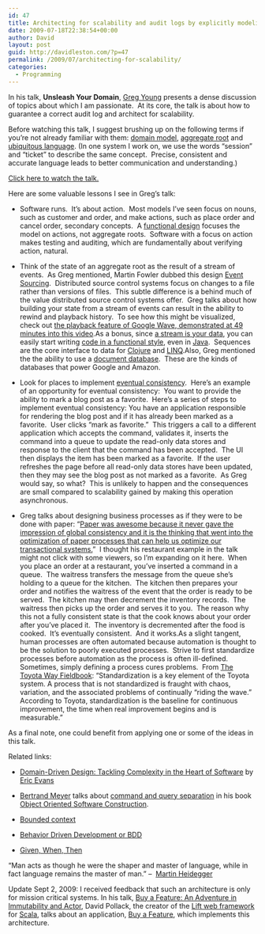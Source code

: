 ```yaml
---
id: 47
title: Architecting for scalability and audit logs by explicitly modeling state transitions
date: 2009-07-18T22:38:54+00:00
author: David
layout: post
guid: http://davidleston.com/?p=47
permalink: /2009/07/architecting-for-scalability/
categories:
  - Programming
---
```

In his talk, **Unsleash Your Domain**, [Greg Young](http://codebetter.com/blogs/gregyoung/ "Greg Young's blog") presents a dense discussion of topics about which I am passionate.  At its core, the talk is about how to guarantee a correct audit log and architect for scalability.

Before watching this talk, I suggest brushing up on the following terms if you&#8217;re not already familiar with them: [domain model](http://en.wikipedia.org/wiki/Domain_model "Wikipedia article on domain model"), [aggregate root](http://www.lostechies.com/blogs/jimmy_bogard/archive/2008/05/20/entities-value-objects-aggregates-and-roots.aspx "Entities, Value Objects, Aggregates and Roots at LosTechies.com") and [ubiquitous language](http://domaindrivendesign.org/node/132). (In one system I work on, we use the words &#8220;session&#8221; and &#8220;ticket&#8221; to describe the same concept.  Precise, consistent and accurate language leads to better communication and understanding.)

[Click here to watch the talk.](http://www.infoq.com/presentations/greg-young-unshackle-qcon08 "Greg Young's talk Unleash Your Domain")

Here are some valuable lessons I see in Greg&#8217;s talk:

  * Software runs.  It&#8217;s about action.  Most models I&#8217;ve seen focus on nouns, such as customer and order, and make actions, such as place order and cancel order, secondary concepts.  A [functional design](http://en.wikipedia.org/wiki/Functional_design "Wikipedia article on functional software design") focuses the model on actions, not aggregate roots.  Software with a focus on action makes testing and auditing, which are fundamentally about verifying action, natural.

  * Think of the state of an aggregate root as the result of a stream of events.  As Greg mentioned, Martin Fowler dubbed this design [Event Sourcing](http://martinfowler.com/eaaDev/EventSourcing.html "Martin Fowler's article on Event Sourcing").  Distributed source control systems focus on changes to a file rather than versions of files.  This subtle difference is a behind much of the value distributed source control systems offer.  Greg talks about how building your state from a stream of events can result in the ability to rewind and playback history.  To see how this might be visualized, check out [the playback feature of Google Wave, demonstrated at 49 minutes into this video](http://googleblog.blogspot.com/2009/05/went-walkabout-brought-back-google-wave.html).As a bonus, since [a stream is your data](http://en.wikipedia.org/wiki/Dataflow_programming "Wikipedial article on dataflow programming"), you can easily start writing [code in a functional style](http://en.wikipedia.org/wiki/Functional_programming "Wikipedia article on functional programming"), even in [Java](http://www.google.com/#q=functional+programming+java "How to program in Java in a functional style").  Sequences are the core interface to data for [Clojure](http://clojure.org/sequences "Clojure's sequences") and [LINQ](http://www.eggheadcafe.com/tutorials/aspnet/159e4793-6b17-4e89-bd94-3bde8a5f2d50/iterators-iterator-block.aspx "LINQ's iterators article by Jon Skeet").Also, Greg mentioned the the ability to use a [document database](http://en.wikipedia.org/wiki/Document-oriented_database "Wikipedia article on document-oriented databases").  These are the kinds of databases that power Google and Amazon.

  * Look for places to implement [eventual consistency](http://smoothspan.wordpress.com/2007/12/22/eventual-consistency-is-not-that-scary/ "Eventual Consistency Is Not That Scary").  Here&#8217;s an example of an opportunity for eventual consistency:  You want to provide the ability to mark a blog post as a favorite.  Here&#8217;s a series of steps to implement eventual consistency: You have an application responsible for rendering the blog post and if it has already been marked as a favorite.  User clicks &#8220;mark as favorite.&#8221;  This triggers a call to a different application which accepts the command, validates it, inserts the command into a queue to update the read-only data stores and response to the client that the command has been accepted.  The UI then displays the item has been marked as a favorite.  If the user refreshes the page before all read-only data stores have been updated, then they may see the blog post as not marked as a favorite.  As Greg would say, so what?  This is unlikely to happen and the consequences are small compared to scalability gained by making this operation asynchronous.

  * Greg talks about designing business processes as if they were to be done with paper: &#8220;[Paper was awesome because it never gave the impression of global consistency and it is the thinking that went into the optimization of paper processes that can help us optimize our transactional systems.](http://codebetter.com/blogs/gregyoung/archive/2008/05/18/dddd-12-how-long.aspx)&#8221;  I thought his restaurant example in the talk might not click with some viewers, so I&#8217;m expanding on it here.  When you place an order at a restaurant, you&#8217;ve inserted a command in a queue.  The waitress transfers the message from the queue she&#8217;s holding to a queue for the kitchen.  The kitchen then prepares your order and notifies the waitress of the event that the order is ready to be served.  The kitchen may then decrement the inventory records.  The waitress then picks up the order and serves it to you.  The reason why this not a fully consistent state is that the cook knows about your order after you&#8217;ve placed it.  The inventory is decremented after the food is cooked.  It&#8217;s eventually consistent.  And it works.As a slight tangent, human processes are often automated because automation is thought to be the solution to poorly executed processes.  Strive to first standardize processes before automation as the process is often ill-defined.  Sometimes, simply defining a process cures problems.  From [The Toyota Way Fieldbook](http://www.amazon.com/gp/product/0071448934?ie=UTF8&tag=davidleston-20&linkCode=as2&camp=1789&creative=9325&creativeASIN=0071448934 "The Toyota Way Fieldbook by Jeffrey Liker and David Meier - link to Amazon"): &#8220;Standardization is a key element of the Toyota system. A process that is not standardized is fraught with chaos, variation, and the associated problems of continually “riding the wave.” According to Toyota, standardization is the baseline for continuous improvement, the time when real improvement begins and is measurable.&#8221;

As a final note, one could benefit from applying one or some of the ideas in this talk.

Related links:

  * [Domain-Driven Design: Tackling Complexity in the Heart of Software](http://www.amazon.com/gp/product/0321125215?ie=UTF8&tag=davidleston-20&linkCode=as2&camp=1789&creative=9325&creativeASIN=0321125215 "Domain-Driven Design: Tackling Complexity in the Heart of Software by Eric Evans - link to Amazon") by [Eric Evans](http://www.infoq.com/interviews/domain-driven-design-eric-evans "Interview with Eric Evans about domain-driven design")

  * [Bertrand Meyer](http://en.wikipedia.org/wiki/Bertrand_Meyer "Wikipedia article on Bertrand Meyer") talks about [command and query separation](http://martinfowler.com/bliki/CommandQuerySeparation.html "Martin Fowler's article on command and query separation") in his book [Object Oriented Software Construction](http://www.amazon.com/gp/product/0136291554?ie=UTF8&tag=davidleston-20&linkCode=as2&camp=1789&creative=9325&creativeASIN=0136291554 "Object Oriented Software Construction by Bertrand Meyer - link to Amazon").

  * [Bounded context](http://domaindrivendesign.org/node/91)
  * [Behavior Driven Development or BDD](http://behaviour-driven.org/)
  * [Given, When, Then](http://wiki.github.com/aslakhellesoy/cucumber/given-when-then)

&#8220;Man acts as though he were the shaper and master of language, while in fact language remains the master of man.&#8221; &#8211;  [Martin Heidegger](http://en.wikipedia.org/wiki/Martin_Heidegger "Wikipedial article on Martin Heidegger, an influential German philosopher")

Update Sept 2, 2009: I received feedback that such an architecture is only for mission critical systems. In his talk, [Buy a Feature: An Adventure in Immutability and Actor](http://www.infoq.com/presentations/actors-scala-immutability-pollack "David Pollack's talk at InfoQ"), David Pollack, the creator of the [Lift web framework](http://liftweb.net/ "Lift web framework for Scala") for [Scala](http://en.wikipedia.org/wiki/Scala_%28programming_language%29 "Wikipedial article on the Scala language for the JVM"), talks about an application, [Buy a Feature](http://www.innovationgames.com/the-games/Buy+a+Feature "the seriously fun way to prioritize serious stuff"), which implements this architecture.